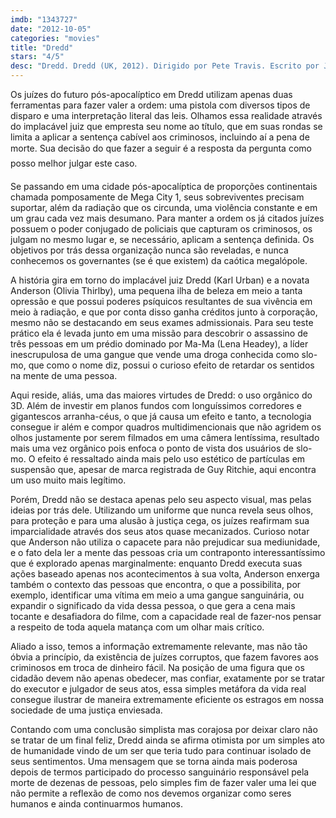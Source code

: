 ```yaml
---
imdb: "1343727"
date: "2012-10-05"
categories: "movies"
title: "Dredd"
stars: "4/5"
desc: "Dredd. Dredd (UK, 2012). Dirigido por Pete Travis. Escrito por John Wagner, Carlos Ezquerra, Alex Garland. Com Karl Urban, Rachel Wood, Andile Mngadi, Porteus Xandau, Jason Cope, Emma Breschi, Olivia Thirlby, Rakie Ayola, Lena Headey."
---
```

Os juízes do futuro pós-apocalíptico em Dredd utilizam apenas duas ferramentas para fazer valer a ordem: uma pistola com diversos tipos de disparo e uma interpretação literal das leis. Olhamos essa realidade através do implacável juiz que empresta seu nome ao título, que em suas rondas se limita a aplicar a sentença cabível aos criminosos, incluindo aí a pena de morte. Sua decisão do que fazer a seguir é a resposta da pergunta como posso melhor julgar este caso.

Se passando em uma cidade pós-apocalíptica de proporções continentais chamada pomposamente de Mega City 1, seus sobreviventes precisam suportar, além da radiação que os circunda, uma violência constante e em um grau cada vez mais desumano. Para manter a ordem os já citados juízes possuem o poder conjugado de policiais que capturam os criminosos, os julgam no mesmo lugar e, se necessário, aplicam a sentença definida. Os objetivos por trás dessa organização nunca são reveladas, e nunca conhecemos os governantes (se é que existem) da caótica megalópole.

A história gira em torno do implacável juiz Dredd (Karl Urban) e a novata Anderson (Olivia Thirlby), uma pequena ilha de beleza em meio a tanta opressão e que possui poderes psíquicos resultantes de sua vivência em meio à radiação, e que por conta disso ganha créditos junto à corporação, mesmo não se destacando em seus exames admissionais. Para seu teste prático ela é levada junto em uma missão para descobrir o assassino de três pessoas em um prédio dominado por Ma-Ma (Lena Headey), a líder inescrupulosa de uma gangue que vende uma droga conhecida como slo-mo, que como o nome diz, possui o curioso efeito de retardar os sentidos na mente de uma pessoa.

Aqui reside, aliás, uma das maiores virtudes de Dredd: o uso orgânico do 3D. Além de investir em planos fundos com longuíssimos corredores e gigantescos arranha-céus, o que já causa um efeito e tanto, a tecnologia consegue ir além e compor quadros multidimencionais que não agridem os olhos justamente por serem filmados em uma câmera lentíssima, resultado mais uma vez orgânico pois enfoca o ponto de vista dos usuários de slo-mo. O efeito é ressaltado ainda mais pelo uso estético de partículas em suspensão que, apesar de marca registrada de Guy Ritchie, aqui encontra um uso muito mais legítimo.

Porém, Dredd não se destaca apenas pelo seu aspecto visual, mas pelas ideias por trás dele. Utilizando um uniforme que nunca revela seus olhos, para proteção e para uma alusão à justiça cega, os juízes reafirmam sua imparcialidade através dos seus atos quase mecanizados. Curioso notar que Anderson não utiliza o capacete para não prejudicar sua mediunidade, e o fato dela ler a mente das pessoas cria um contraponto interessantíssimo que é explorado apenas marginalmente: enquanto Dredd executa suas ações baseado apenas nos acontecimentos à sua volta, Anderson enxerga também o contexto das pessoas que encontra, o que a possibilita, por exemplo, identificar uma vítima em meio a uma gangue sanguinária, ou expandir o significado da vida dessa pessoa, o que gera a cena mais tocante e desafiadora do filme, com a capacidade real de fazer-nos pensar a respeito de toda aquela matança com um olhar mais crítico.

Aliado a isso, temos a informação extremamente relevante, mas não tão óbvia a princípio, da existência de juízes corruptos, que fazem favores aos criminosos em troca de dinheiro fácil. Na posição de uma figura que os cidadão devem não apenas obedecer, mas confiar, exatamente por se tratar do executor e julgador de seus atos, essa simples metáfora da vida real consegue ilustrar de maneira extremamente eficiente os estragos em nossa sociedade de uma justiça enviesada.

Contando com uma conclusão simplista mas corajosa por deixar claro não se tratar de um final feliz, Dredd ainda se afirma otimista por um simples ato de humanidade vindo de um ser que teria tudo para continuar isolado de seus sentimentos. Uma mensagem que se torna ainda mais poderosa depois de termos participado do processo sanguinário responsável pela morte de dezenas de pessoas, pelo simples fim de fazer valer uma lei que não permite a reflexão de como nos devemos organizar como seres humanos e ainda continuarmos humanos.

